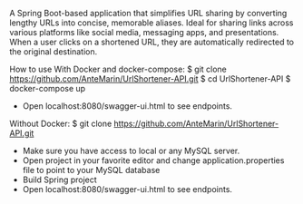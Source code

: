 A Spring Boot-based application that simplifies URL sharing by converting lengthy URLs into concise, memorable aliases. Ideal for sharing links across various platforms like social media, messaging apps, and presentations. When a user clicks on a shortened URL, they are automatically redirected to the original destination.

How to use
With Docker and docker-compose:
$ git clone https://github.com/AnteMarin/UrlShortener-API.git
$ cd UrlShortener-API 
$ docker-compose up 
- Open localhost:8080/swagger-ui.html to see endpoints. 

Without Docker:
$ git clone https://github.com/AnteMarin/UrlShortener-API.git
- Make sure you have access to local or any MySQL server.
- Open project in your favorite editor and change application.properties file to point to your MySQL database
- Build Spring project 
- Open localhost:8080/swagger-ui.html to see endpoints.
